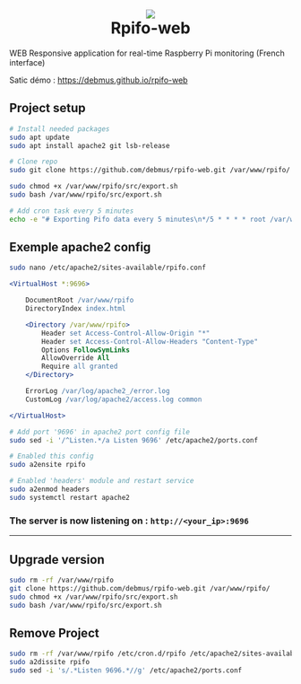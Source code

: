 <h1 align="center">
	<img src="https://raw.githubusercontent.com/debmus/rpifo-web/master/src/img/favicon.png">
    <br>
    Rpifo-web
</h1>

WEB Responsive application for real-time Raspberry Pi monitoring (French interface)

Satic démo :
https://debmus.github.io/rpifo-web

## Project setup
```bash
# Install needed packages
sudo apt update
sudo apt install apache2 git lsb-release

# Clone repo
sudo git clone https://github.com/debmus/rpifo-web.git /var/www/rpifo/

sudo chmod +x /var/www/rpifo/src/export.sh
sudo bash /var/www/rpifo/src/export.sh

# Add cron task every 5 minutes
echo -e "# Exporting Pifo data every 5 minutes\n*/5 * * * * root /var/www/rpifo/src/export.sh" | sudo tee /etc/cron.d/rpifo
```

## Exemple apache2 config
```bash
sudo nano /etc/apache2/sites-available/rpifo.conf
```
```apache
<VirtualHost *:9696>

	DocumentRoot /var/www/rpifo
	DirectoryIndex index.html

	<Directory /var/www/rpifo>
		Header set Access-Control-Allow-Origin "*"
		Header set Access-Control-Allow-Headers "Content-Type"
		Options FollowSymLinks
		AllowOverride All
		Require all granted
	</Directory>

	ErrorLog /var/log/apache2_/error.log
	CustomLog /var/log/apache2/access.log common

</VirtualHost>
```
```bash
# Add port '9696' in apache2 port config file
sudo sed -i '/^Listen.*/a Listen 9696' /etc/apache2/ports.conf

# Enabled this config
sudo a2ensite rpifo

# Enabled 'headers' module and restart service
sudo a2enmod headers
sudo systemctl restart apache2
```

### The server is now listening on : `http://<your_ip>:9696`

***

## Upgrade version
```bash
sudo rm -rf /var/www/rpifo
git clone https://github.com/debmus/rpifo-web.git /var/www/rpifo/
sudo chmod +x /var/www/rpifo/src/export.sh
sudo bash /var/www/rpifo/src/export.sh
```

## Remove Project
```bash
sudo rm -rf /var/www/rpifo /etc/cron.d/rpifo /etc/apache2/sites-available/rpifo.conf
sudo a2dissite rpifo
sudo sed -i 's/.*Listen 9696.*//g' /etc/apache2/ports.conf
```